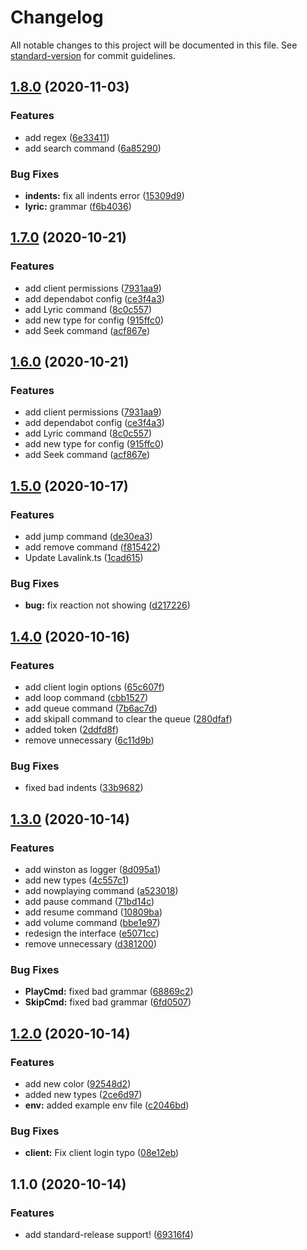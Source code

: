 # Changelog

All notable changes to this project will be documented in this file. See [standard-version](https://github.com/conventional-changelog/standard-version) for commit guidelines.

## [1.8.0](https://github.com/VeguiIzumi/SweetyInstinc/compare/v1.7.0...v1.8.0) (2020-11-03)


### Features

* add regex ([6e33411](https://github.com/VeguiIzumi/SweetyInstinc/commit/6e33411d613b8ea07f5c69969208c6b6d4f08109))
* add search command ([6a85290](https://github.com/VeguiIzumi/SweetyInstinc/commit/6a8529071400cb81dcfb240f928531d0e680d18f))


### Bug Fixes

* **indents:** fix all indents error ([15309d9](https://github.com/VeguiIzumi/SweetyInstinc/commit/15309d9185026678809d3a2a42f744884243dd32))
* **lyric:** grammar ([f6b4036](https://github.com/VeguiIzumi/SweetyInstinc/commit/f6b40369cc88347ffd17aafadc2f8b44cdbcad53))

## [1.7.0](https://github.com/VeguiIzumi/SweetyInstinc/compare/v1.5.0...v1.7.0) (2020-10-21)


### Features

* add client permissions ([7931aa9](https://github.com/VeguiIzumi/SweetyInstinc/commit/7931aa9694da6fa9d64dfc7691d9095e6210de31))
* add dependabot config ([ce3f4a3](https://github.com/VeguiIzumi/SweetyInstinc/commit/ce3f4a35eb34901ed1e16d4fad24c2f61211a39e))
* add Lyric command ([8c0c557](https://github.com/VeguiIzumi/SweetyInstinc/commit/8c0c55790da5385d699666ac68607675e8bdee85))
* add new type for config ([915ffc0](https://github.com/VeguiIzumi/SweetyInstinc/commit/915ffc0f064905b5241a1f192d0fed583a422769))
* add Seek command ([acf867e](https://github.com/VeguiIzumi/SweetyInstinc/commit/acf867ef056d1fa9f505ba6f2a6350ed8a1bd716))

## [1.6.0](https://github.com/VeguiIzumi/SweetyInstinc/compare/v1.5.0...v1.6.0) (2020-10-21)


### Features

* add client permissions ([7931aa9](https://github.com/VeguiIzumi/SweetyInstinc/commit/7931aa9694da6fa9d64dfc7691d9095e6210de31))
* add dependabot config ([ce3f4a3](https://github.com/VeguiIzumi/SweetyInstinc/commit/ce3f4a35eb34901ed1e16d4fad24c2f61211a39e))
* add Lyric command ([8c0c557](https://github.com/VeguiIzumi/SweetyInstinc/commit/8c0c55790da5385d699666ac68607675e8bdee85))
* add new type for config ([915ffc0](https://github.com/VeguiIzumi/SweetyInstinc/commit/915ffc0f064905b5241a1f192d0fed583a422769))
* add Seek command ([acf867e](https://github.com/VeguiIzumi/SweetyInstinc/commit/acf867ef056d1fa9f505ba6f2a6350ed8a1bd716))

## [1.5.0](https://github.com/VeguiIzumi/SweetyInstinc/compare/v1.4.0...v1.5.0) (2020-10-17)


### Features

* add jump command ([de30ea3](https://github.com/VeguiIzumi/SweetyInstinc/commit/de30ea358ae8364aa1de4ed5fbbcc2fbb32d9a4c))
* add remove command ([f815422](https://github.com/VeguiIzumi/SweetyInstinc/commit/f815422c53df00377c40282648064c618924fd07))
* Update Lavalink.ts ([1cad615](https://github.com/VeguiIzumi/SweetyInstinc/commit/1cad61514759b428973aaadbcff6fee29001a895))


### Bug Fixes

* **bug:** fix reaction not showing ([d217226](https://github.com/VeguiIzumi/SweetyInstinc/commit/d217226e64f2fad02a98f761224776a2fb85d95f))

## [1.4.0](https://github.com/VeguiIzumi/SweetyInstinc/compare/v1.3.0...v1.4.0) (2020-10-16)


### Features

* add client login options ([65c607f](https://github.com/VeguiIzumi/SweetyInstinc/commit/65c607f2b2ae4e4dda16dd45e2a3f9a816800ee9))
* add loop command ([cbb1527](https://github.com/VeguiIzumi/SweetyInstinc/commit/cbb15272a03065710efd0b3176fb621f323545e5))
* add queue command ([7b6ac7d](https://github.com/VeguiIzumi/SweetyInstinc/commit/7b6ac7df0c2795186947b8a7c807e17bba4b36e7))
* add skipall command to clear the queue ([280dfaf](https://github.com/VeguiIzumi/SweetyInstinc/commit/280dfafb315671c6ddf7e1ab448fa1a430c3b25a))
* added token ([2ddfd8f](https://github.com/VeguiIzumi/SweetyInstinc/commit/2ddfd8fadcb5de8d11b1a7a274ea80d65271651c))
* remove unnecessary ([6c11d9b](https://github.com/VeguiIzumi/SweetyInstinc/commit/6c11d9ba945e20c1c4c5c17c05a8fad86bcd048c))


### Bug Fixes

* fixed bad indents ([33b9682](https://github.com/VeguiIzumi/SweetyInstinc/commit/33b9682d5742ab65a1ebbd92a4f521d65a7ecf07))

## [1.3.0](https://github.com/VeguiIzumi/SweetyInstinc/compare/v1.2.0...v1.3.0) (2020-10-14)


### Features

*  add winston as logger ([8d095a1](https://github.com/VeguiIzumi/SweetyInstinc/commit/8d095a11b03c592141612f076d890e012f53cbb6))
* add new types ([4c557c1](https://github.com/VeguiIzumi/SweetyInstinc/commit/4c557c17abcd38c984c1022d1f4b8bc7008bd8e0))
* add nowplaying command ([a523018](https://github.com/VeguiIzumi/SweetyInstinc/commit/a52301857980dac967fad6b25f06bada856176df))
* add pause command ([71bd14c](https://github.com/VeguiIzumi/SweetyInstinc/commit/71bd14c595dacd20c8ae9dae8396eeac1dc71ebc))
* add resume command ([10809ba](https://github.com/VeguiIzumi/SweetyInstinc/commit/10809ba7a654a6edf64d9640308b5d2997a2e68b))
* add volume command ([bbe1e97](https://github.com/VeguiIzumi/SweetyInstinc/commit/bbe1e9744dbc9d8f67cfc5ef7af0690bdc73b36b))
* redesign the interface ([e5071cc](https://github.com/VeguiIzumi/SweetyInstinc/commit/e5071cc0e56db099bc41334d8819e6551268f07c))
* remove unnecessary ([d381200](https://github.com/VeguiIzumi/SweetyInstinc/commit/d38120031f91327e47f301246fbaf0eca156d3ad))


### Bug Fixes

* **PlayCmd:** fixed bad grammar ([68869c2](https://github.com/VeguiIzumi/SweetyInstinc/commit/68869c255fd9665d9f2a517ec7f50b70abeb7088))
* **SkipCmd:** fixed bad grammar ([6fd0507](https://github.com/VeguiIzumi/SweetyInstinc/commit/6fd0507b30251734bcebc21d29a99ca1ca82a971))

## [1.2.0](https://github.com/VeguiIzumi/SweetyInstinc/compare/v1.1.0...v1.2.0) (2020-10-14)


### Features

* add new color ([92548d2](https://github.com/VeguiIzumi/SweetyInstinc/commit/92548d200a369a2105fa9f8f17f9b396a4562146))
* added new types ([2ce6d97](https://github.com/VeguiIzumi/SweetyInstinc/commit/2ce6d979ff1aa5a322fe49b49a0ebaa9b5f9f3a9))
* **env:** added example env file ([c2046bd](https://github.com/VeguiIzumi/SweetyInstinc/commit/c2046bd66088875d6b3b131575486f338c7260df))


### Bug Fixes

* **client:** Fix client login typo ([08e12eb](https://github.com/VeguiIzumi/SweetyInstinc/commit/08e12ebb490ded4eca4a586b79138cb6b0023618))

## 1.1.0 (2020-10-14)


### Features

* add standard-release support! ([69316f4](https://github.com/VeguiIzumi/SweetyInstinc/commit/69316f4aefa6a9041ab037280b140bee107e480f))
